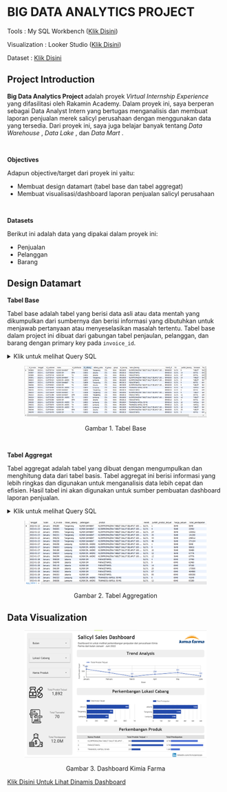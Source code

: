 
# BIG DATA ANALYTICS PROJECT

<p>Tools : My SQL Workbench (<a href="https://drive.google.com/file/d/1__jq2Kb-IODwhJ8bAGbbQn5grlm-MLd-/view?usp=sharing">Klik Disini</a>)</p></p>
<p>Visualization : Looker Studio (<a href="https://lookerstudio.google.com/reporting/f7108010-d63e-4c9c-b010-46cc028a641a">Klik Disini</a>)</p>
<p>Dataset : <a href="https://docs.google.com/spreadsheets/d/1-6Xt7d4Pa_Pk0Vc7Dl2IjR8iDqbHVdmA/edit?usp=sharing&ouid=116627426136462261898&rtpof=true&sd=true">Klik Disini</a> </p>

## Project Introduction

<p> <strong>Big Data Analytics Project </strong> adalah proyek <em> Virtual Internship Experience </em> yang difasilitasi oleh Rakamin Academy. Dalam proyek ini, saya berperan sebagai Data Analyst Intern yang bertugas menganalisis dan membuat laporan penjualan merek salicyl perusahaan dengan menggunakan data yang tersedia. Dari proyek ini, saya juga belajar banyak tentang <em> Data Warehouse </em>, <em> Data Lake </em>, dan <em> Data Mart </em>.</p>

<br>

<strong> Objectives </strong>
<p> Adapun objective/target dari proyek ini yaitu:</p>
<ul>
  <li> Membuat design datamart (tabel base dan tabel aggregat) </li>
  <li> Membuat visualisasi/dashboard laporan penjualan salicyl perusahaan </li>
</ul>

<br>

<strong> Datasets </strong>
<p> Berikut ini adalah data yang dipakai dalam proyek ini:</p>
<ul>
  <li> Penjualan </li>
  <li> Pelanggan </li>
  <li> Barang </li>
</ul>

## Design Datamart
<strong> Tabel Base </strong>
<p>Tabel base adalah tabel yang berisi data asli atau data mentah yang dikumpulkan dari sumbernya dan berisi informasi yang dibutuhkan untuk menjawab pertanyaan atau menyeselasikan masalah tertentu. Tabel base dalam project ini dibuat dari gabungan tabel penjaulan, pelanggan, dan barang dengan primary key pada <code>invoice_id</code>.</p>

<details>
  <summary>Klik untuk melihat Query SQL</summary>
  
```sql
-- Membuat datamart base table penjualan
CREATE TABLE base_table (
SELECT
    pj.id_invoice,
    pj.tanggal,
    pj.id_customer,
    pl.nama,
    pj.id_distributor,
    pj.id_cabang,
    pl.cabang_sales,
    pl.id_group,
    pl.group,
    pj.id_barang,
    b.nama_barang,
    pj.brand_id,
    pj.lini,
    pj.jumlah_barang,
    b.kemasan,
    pj.harga,
    pj.mata_uang
FROM penjualan pj
LEFT JOIN pelanggan pl
	ON pl.id_customer = pj.id_customer
LEFT JOIN barang b
	ON b.kode_barang = pj.id_barang
ORDER BY pj.tanggal
);

-- Menentukan primary key
ALTER TABLE base_table ADD PRIMARY KEY(id_invoice);
```
  
</details>

<figure>
    <img src="/Gambar/Tabel Base.png"
         alt="Tabel Base">
	<figcaption><p align="center">Gambar 1. Tabel Base</p></figcaption>
</figure>


<br>

<strong> Tabel Aggregat </strong>
<p>Tabel aggregat adalah tabel yang dibuat dengan mengumpulkan dan menghitung data dari tabel basis. Tabel aggregat ini berisi informasi yang lebih ringkas dan digunakan untuk menganalisis data lebih cepat dan efisien. Hasil tabel ini akan digunakan untuk sumber pembuatan dashboard laporan penjualan.</p>

<details>
  <summary>Klik untuk melihat Query SQL</summary>
  
```sql
-- Membuat datamart aggregat table penjualan
CREATE TABLE agg_table (
SELECT
    tanggal,
    MONTHNAME(tanggal) AS bulan,
    id_invoice,
    cabang_sales AS lokasi_cabang,
    nama AS pelanggan,
    nama_barang AS produk,
    lini AS merek,
    jumlah_barang AS jumlah_produk_terjual,
    harga AS harga_satuan,
    (jumlah_barang * harga) AS total_pendapatan
FROM base_table
ORDER BY 1, 4, 5, 6, 7, 8, 9, 10
);
```
  
</details>

<figure>
    <img src="/Gambar/Tabel Aggregat.png"
         alt="Tabel Aggregation">
	<figcaption><p align="center">Gambar 2. Tabel Aggregation</p></figcaption>
</figure>

## Data Visualization
<figure>
    <img src="/Gambar/Dashboard Kimia Farma.png"
         alt="Dashboard Kimia Farma">
	<figcaption><p align="center">Gambar 3. Dashboard Kimia Farma</p></figcaption>
</figure>
<a href="https://lookerstudio.google.com/reporting/f7108010-d63e-4c9c-b010-46cc028a641a">Klik Disini Untuk Lihat Dinamis Dashboard</a>
